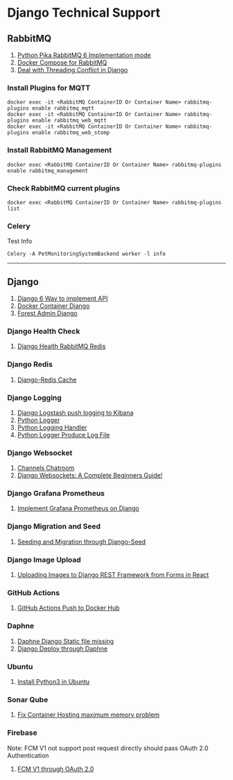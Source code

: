 # Django Technical Support

## RabbitMQ

1. [Python Pika RabbitMQ 6 Implementation mode](https://www.cnblogs.com/guyuyun/p/14970592.html)
2. [Docker Compose for RabbitMQ](https://hackmd.io/@sfRJH1u7S464tSaizL7ZsQ/r1one4Rxu)
3. [Deal with Threading Conflict in Django](https://blog.csdn.net/luslin1711/article/details/87885145)

### Install Plugins for MQTT

```shell
docker exec -it <RabbitMQ ContainerID Or Container Name> rabbitmq-plugins enable rabbitmq_mqtt
docker exec -it <RabbitMQ ContainerID Or Container Name> rabbitmq-plugins enable rabbitmq_web_mqtt
docker exec -it <RabbitMQ ContainerID Or Container Name> rabbitmq-plugins enable rabbitmq_web_stomp
```

### Install RabbitMQ Management

```shell
docker exec <RabbitMQ ContainerID Or Container Name> rabbitmq-plugins enable rabbitmq_management
```

### Check RabbitMQ current plugins

```shell
docker exec <RabbitMQ ContainerID Or Container Name> rabbitmq-plugins list
```

### Celery


Test Info
```shell
Celery -A PetMonitoringSystemBackend worker -l info
```

----

## Django 

1. [Django 6 Way to implement API](https://medium.com/djangotube/django-rest-api-curd-example-61c3a29b22ed)
2. [Docker Container Django](https://saadali18.medium.com/learn-docker-with-easy-implementation-in-python-django-application-82df50f351a9)
3. [Forest Admin Django](https://medium.com/forest-admin/forest-admin-django-admin-alternative-f71b3864ed65)

### Django Health Check 

1. [Django Health RabbitMQ Redis](https://ithelp.ithome.com.tw/articles/10235145)

### Django Redis

1. [Django-Redis Cache](https://ithelp.ithome.com.tw/articles/10256463)

### Django Logging

1. [Django Logstash push logging to Kibana](https://www.mls-tech.info/python/python-django-logging-to-elk/)
2. [Python Logger](https://www.cnblogs.com/jesse123/p/14135551.html)
3. [Python Logging Handler](https://blog.csdn.net/yypsober/article/details/51800120)
4. [Python Logger Produce Log File](https://shian420.pixnet.net/blog/post/350291572-%5Bpython%5D-logging-%E5%B9%AB%E4%BD%A0%E7%B4%80%E9%8C%84%E4%BB%BB%E4%BD%95%E8%A8%8A%E6%81%AF)

### Django Websocket

1. [Channels Chatroom](https://zhuanlan.zhihu.com/p/373801436)
2. [Django Websockets: A Complete Beginners Guide!](https://esketchers.com/django-websockets-a-complete-beginners-guide/)

### Django Grafana Prometheus

1. [Implement Grafana Prometheus on Django](https://karanchuri.medium.com/prometheus-grafana-in-django-92da4d782f8a)

### Django Migration and Seed

1. [Seeding and Migration through Django-Seed](https://medium.com/@ardho/migration-and-seeding-in-django-3ae322952111)

### Django Image Upload

1. [Uploading Images to Django REST Framework from Forms in React](https://dev.to/thomz/uploading-images-to-django-rest-framework-from-forms-in-react-3jhj)

### GitHub Actions

1. [GitHub Actions Push to Docker Hub](https://blog.pradumnasaraf.dev/dockerhub-githubactions)

### Daphne

1. [Daphne Django Static file missing](https://blog.csdn.net/zy010101/article/details/121679187)
2. [Django Deploy through Daphne](https://wyde.github.io/2017/11/24/Deploying-Django-Channels-using-Daphne/)


### Ubuntu

1. [Install Python3 in Ubuntu](https://computingforgeeks.com/how-to-install-python-on-ubuntu-linux-system/)

### Sonar Qube

1. [Fix Container Hosting maximum memory problem](https://blog.csdn.net/weixin_39643007/article/details/108435139)

### Firebase

Note: FCM V1 not support post request directly should pass OAuth 2.0 Authentication

1. [FCM V1 through OAuth 2.0](https://apoorv487.medium.com/testing-fcm-push-notification-http-v1-through-oauth-2-0-playground-postman-terminal-part-2-7d7a6a0e2fa0)